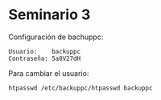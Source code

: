 Seminario 3
==

Configuración de bachuppc:

	Usuario:	backuppc
	Contraseña:	5a0V27dH

Para cambiar el usuario:

	htpasswd /etc/backuppc/htpasswd backuppc


